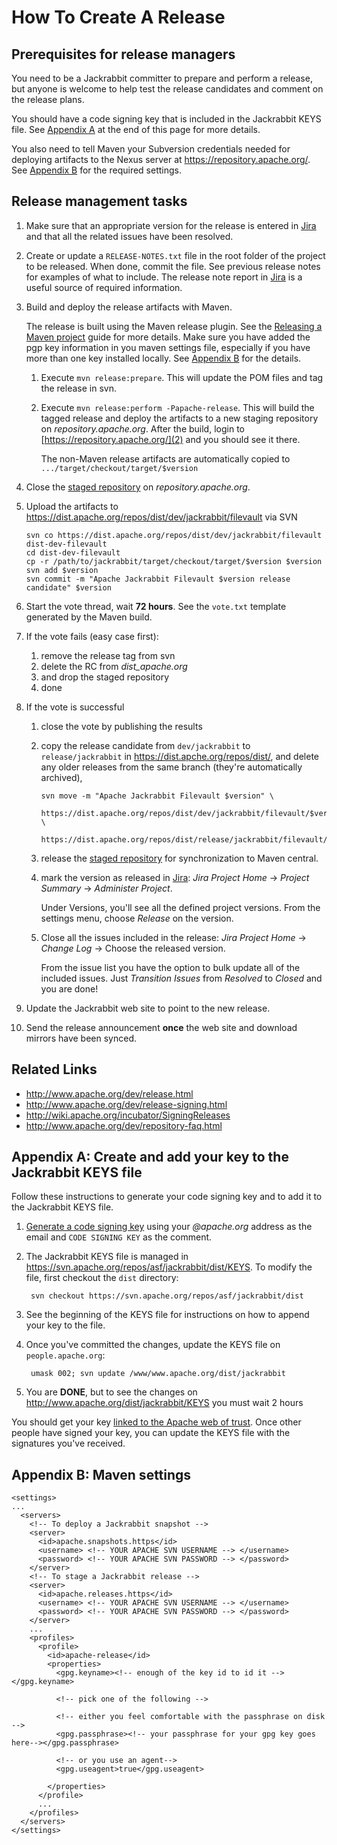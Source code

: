 How To Create A Release
========================================================================================================================
<!-- line width set to 120 characters. please break lines so that this file also looks good in vi -->

Prerequisites for release managers
----------------------------------
You need to be a Jackrabbit committer to prepare and perform a release, but anyone is welcome to help test the release
candidates and comment on the release plans.

You should have a code signing key that is included in the Jackrabbit KEYS file. See [Appendix A](#A) at the end of 
this page for more details.

You also need to tell Maven your Subversion credentials needed for deploying artifacts to the Nexus server at 
https://repository.apache.org/. See [Appendix B](#B) for the required settings.

Release management tasks
------------------------
1. Make sure that an appropriate version for the release is entered in [Jira](3) and that all the related issues have
   been resolved.
   
2. Create or update a `RELEASE-NOTES.txt` file in the root folder of the project to be released. When done, commit the
   file. See previous release notes for examples of what to include. The release note report in [Jira](3) is a useful
   source of required information.
   
3. Build and deploy the release artifacts with Maven.

   The release is built using the Maven release plugin. See the [Releasing a Maven project](4) guide for more
   details. Make sure you have added the pgp key information in you maven settings file, especially if you have 
   more than one key installed locally. See [Appendix B](B) for the details.

   1. Execute `mvn release:prepare`. This will update the POM files and tag the release in svn.

   2. Execute `mvn release:perform -Papache-release`. This will build the tagged release and deploy the artifacts to
      a new staging repository on _repository.apache.org_. 
      After the build, login to [https://repository.apache.org/](2) and you should see it there.

      The non-Maven release artifacts are automatically copied to `.../target/checkout/target/$version`

4. Close the [staged repository](2) on _repository.apache.org_.

5. Upload the artifacts to https://dist.apache.org/repos/dist/dev/jackrabbit/filevault via SVN
       
       svn co https://dist.apache.org/repos/dist/dev/jackrabbit/filevault dist-dev-filevault
       cd dist-dev-filevault
       cp -r /path/to/jackrabbit/target/checkout/target/$version $version
       svn add $version
       svn commit -m "Apache Jackrabbit Filevault $version release candidate" $version
       
6. Start the vote thread, wait **72 hours**. See the `vote.txt` template generated by the Maven build.

7. If the vote fails (easy case first):
    1. remove the release tag from svn
    2. delete the RC from _dist_apache.org_
    3. and drop the staged repository
    4. done 
 
8. If the vote is successful

    1. close the vote by publishing the results

    2. copy the release candidate from `dev/jackrabbit` to `release/jackrabbit` in 
       https://dist.apche.org/repos/dist/, and delete any older releases from the same branch 
       (they're automatically archived),

           svn move -m "Apache Jackrabbit Filevault $version" \
             https://dist.apache.org/repos/dist/dev/jackrabbit/filevault/$version \
             https://dist.apache.org/repos/dist/release/jackrabbit/filevault/$version
  
    3. release the [staged repository](2) for synchronization to Maven central.

    4. mark the version as released in [Jira](3): 
       _Jira Project Home_ -> _Project Summary_ -> _Administer Project_. 
       
       Under Versions, you'll see all the defined project versions. 
       From the settings menu, choose *Release* on the version.

    5. Close all the issues included in the release: 
        _Jira Project Home_ -> _Change Log_ -> Choose the released version. 
        
       From the issue list you have the option to bulk update all of the included issues. 
       Just *Transition Issues* from *Resolved* to *Closed* and you are done!

9. Update the Jackrabbit web site to point to the new release.

10. Send the release announcement **once** the web site and download mirrors have been synced.


Related Links
-------------
* http://www.apache.org/dev/release.html
* http://www.apache.org/dev/release-signing.html
* http://wiki.apache.org/incubator/SigningReleases
* http://www.apache.org/dev/repository-faq.html

  
[](A) Appendix A: Create and add your key to the Jackrabbit KEYS file
---------------------------------------------------------------------
Follow these instructions to generate your code signing key and to add it to the Jackrabbit KEYS file.

1. [Generate a code signing key](0) using your _@apache.org_ address as the email and `CODE SIGNING KEY` as the 
   comment.
    
2. The Jackrabbit KEYS file is managed in https://svn.apache.org/repos/asf/jackrabbit/dist/KEYS. To modify the file,
   first checkout the `dist` directory:

        svn checkout https://svn.apache.org/repos/asf/jackrabbit/dist
    
3. See the beginning of the KEYS file for instructions on how to append your key to the file.

4. Once you've committed the changes, update the KEYS file on `people.apache.org`:

        umask 002; svn update /www/www.apache.org/dist/jackrabbit
    
5. You are **DONE**, but to see the changes on http://www.apache.org/dist/jackrabbit/KEYS you must wait 2 hours

You should get your key [linked to the Apache web of trust](1). Once other people have signed your key, you can 
update the KEYS file with the signatures you've received.


[](B) Appendix B: Maven settings
--------------------------------

    <settings>
    ...
      <servers>
        <!-- To deploy a Jackrabbit snapshot -->
        <server>
          <id>apache.snapshots.https</id>
          <username> <!-- YOUR APACHE SVN USERNAME --> </username>
          <password> <!-- YOUR APACHE SVN PASSWORD --> </password>
        </server>
        <!-- To stage a Jackrabbit release -->
        <server>
          <id>apache.releases.https</id>
          <username> <!-- YOUR APACHE SVN USERNAME --> </username>
          <password> <!-- YOUR APACHE SVN PASSWORD --> </password>
        </server>
        ...
        <profiles>
          <profile>
            <id>apache-release</id>
            <properties>
              <gpg.keyname><!-- enough of the key id to id it --></gpg.keyname>
    
              <!-- pick one of the following -->
    
              <!-- either you feel comfortable with the passphrase on disk -->
              <gpg.passphrase><!-- your passphrase for your gpg key goes here--></gpg.passphrase>
    
              <!-- or you use an agent-->
              <gpg.useagent>true</gpg.useagent>
    
            </properties>
          </profile>
          ...
        </profiles>
      </servers>
    </settings>

<!-- references -->
[0]: http://www.apache.org/dev/release-signing.html#generate
[1]: http://www.apache.org/dev/release-signing.html#apache-wot
[2]: https://repository.apache.org/index.html#stagingRepositories
[3]: https://issues.apache.org/jira/browse/JCRVLT
[4]: http://maven.apache.org/developers/release/releasing.html

<!--
   Licensed to the Apache Software Foundation (ASF) under one or more
   contributor license agreements.  See the NOTICE file distributed with
   this work for additional information regarding copyright ownership.
   The ASF licenses this file to You under the Apache License, Version 2.0
   (the "License"); you may not use this file except in compliance with
   the License.  You may obtain a copy of the License at

       http://www.apache.org/licenses/LICENSE-2.0

   Unless required by applicable law or agreed to in writing, software
   distributed under the License is distributed on an "AS IS" BASIS,
   WITHOUT WARRANTIES OR CONDITIONS OF ANY KIND, either express or implied.
   See the License for the specific language governing permissions and
   limitations under the License.
-->